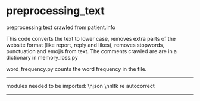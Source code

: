 # preprocessing_text
preprocessing text crawled from patient.info

This code converts the text to lower case, removes extra parts of the website format (like report, reply and likes), removes stopwords, punctuation and emojis from text.
The comments crawled are are in a dictionary in memory_loss.py

word_frequency.py counts the word frequency in the file.

-----------------------------------------
modules needed to be imported:
\njson
\nnltk
re
autocorrect

------------------------------------------

